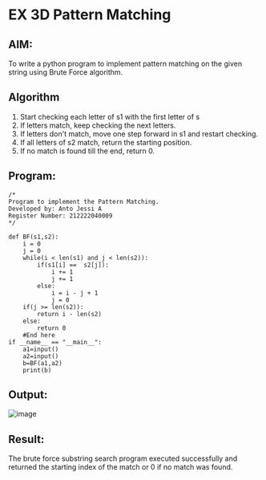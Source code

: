 # EX 3D Pattern Matching
## AIM:
To write a python program to implement pattern matching on the given string using Brute Force algorithm.



## Algorithm
1. Start checking each letter of s1 with the first letter of s
2. If letters match, keep checking the next letters.
3. If letters don't match, move one step forward in s1 and restart checking.
4. If all letters of s2 match, return the starting position.
5. If no match is found till the end, return 0.  

## Program:
```
/*
Program to implement the Pattern Matching.
Developed by: Anto Jessi A
Register Number: 212222040009
*/
```
```
def BF(s1,s2):
    i = 0
    j = 0
    while(i < len(s1) and j < len(s2)):
        if(s1[i] ==  s2[j]):
            i += 1
            j += 1
        else:
            i = i - j + 1
            j = 0
    if(j >= len(s2)):
        return i - len(s2)
    else:
        return 0
    #End here
if __name__ == "__main__":
    a1=input() 
    a2=input() 
    b=BF(a1,a2)
    print(b)
```

## Output:
![image](https://github.com/user-attachments/assets/a2f4fb17-09f0-4aab-9106-2705993bcb0a)





## Result:
The brute force substring search program executed successfully and returned the starting index of the match or 0 if no match was found.
